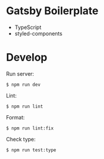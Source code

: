 # Gatsby Boilerplate

- TypeScript
- styled-components

# Develop

Run server:

```
$ npm run dev
```

Lint:

```
$ npm run lint
```

Format:

```
$ npm run lint:fix
```

Check type:

```
$ npm run test:type
```
